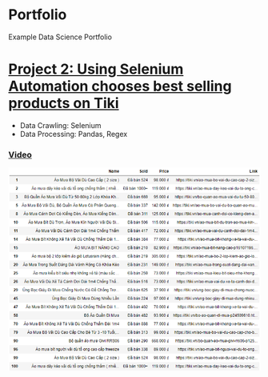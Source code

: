 # Portfolio
Example Data Science Portfolio

# [Project 2: Using Selenium Automation chooses best selling products on Tiki](https://github.com/anhkhoa134/portfolio/tree/main/Project_2)

* Data Crawling: Selenium
* Data Processing: Pandas, Regex

### [Video](https://www.youtube.com/watch?v=qM4knCV9LK8)


![](https://raw.githubusercontent.com/anhkhoa134/portfolio/main/Project_2/images/2022-06-30_001542.png)
